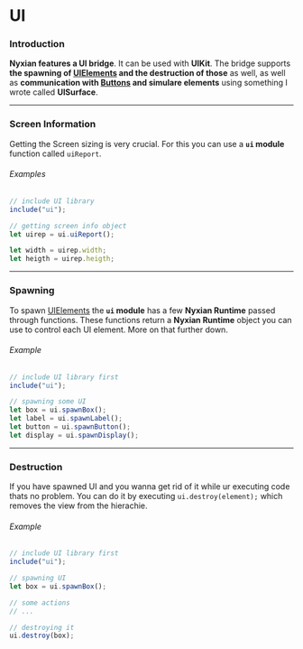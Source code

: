 # UI

### Introduction

**Nyxian features a UI bridge**. It can be used with **UIKit**. The bridge supports **the spawning of [UIElements](UI/UIElements.md) and the destruction of those** as well, as well as **communication with [Buttons](UI/UIElements/Button.md) and simulare elements** using something I wrote called **UISurface**.



***

### Screen Information

Getting the Screen sizing is very crucial. For this you can use a **`ui` module** function called `uiReport`.

###### Examples

```js
// include UI library
include("ui");

// getting screen info object
let uirep = ui.uiReport();

let width = uirep.width;
let heigth = uirep.heigth;
```



***

### Spawning

To spawn [UIElements](UI/UIElements.md) the **`ui` module** has a few **Nyxian Runtime** passed through functions. These functions return a **Nyxian Runtime** object you can use to control each UI element. More on that further down.

###### Example

```js
// include UI library first
include("ui");

// spawning some UI
let box = ui.spawnBox();
let label = ui.spawnLabel();
let button = ui.spawnButton();
let display = ui.spawnDisplay();
```



***

### Destruction

If you have spawned UI and you wanna get rid of it while ur executing code thats no problem. You can do it by executing `ui.destroy(element);` which removes the view from the hierachie.

###### Example

```js
// include UI library first
include("ui");

// spawning UI
let box = ui.spawnBox();

// some actions
// ...

// destroying it
ui.destroy(box);
```

